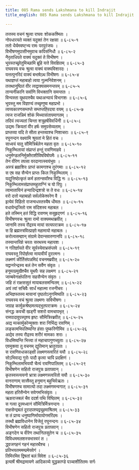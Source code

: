 ```yaml
---
title: 085 Rama sends Lakshmana to kill Indrajit
title_english: 085 Rama sends Lakshmana to kill Indrajit

---
```


<div class="audioEmbed"  caption="श्रीराम-हरिसीताराममूर्ति-घनपाठिभ्यां वचनम्" src="https://archive.org/download/Ramayana-recitation-Sriram-harisItArAmamUrti-Ghanapaati-v2/Kanda_6/Kanda_6_YK-085-Rama_sends_Lakshmana_to_kill_Indrajit_0.mp3"></div>

तत्तस्य वचनं श्रुत्वा राघवः शोककश्मितः ।  
नोपधारयते व्यक्तं यदुक्तं तेन रक्षसा ॥ ६-८५-१  
ततो धैर्यमवष्टभ्य रामः परपुरंजयः ।  
विभीषणमुपासीनमुवाच कपिसंनिधौ ॥ ६-८५-२  
नैरृताधिपते वाक्यं यदुक्तं ते विभीषण ।  
भूयस्तच्छ्रोतुमिच्छामि ब्रूहि यत्ते विवक्षितम् ॥ ६-८५-३  
राघवस्य वचः श्रुत्वा वाक्यं वाक्यविशारदः ।  
यत्तत्पुनरिदं वाक्यं बभाषेऽथ विभीषणः ॥ ६-८५-४  
यथाज्ञप्तं महाबाहो त्वया गुल्मनिवेशनम् ।  
तत्तथानुष्ठितं वीर त्वद्वाक्यसमनन्तरम् ॥ ६-८५-५  
तान्यनीकानि सर्वाणि विभक्तानि समन्ततः ।  
विन्यस्ता यूथपाश्चैव यथाअन्यायं विभागशः ॥ ६-८५-६  
भूयस्तु मम विज्ञाप्यं तच्छृणुष्व महाप्रभो ।  
त्वय्यकारणसम्तप्ते सम्तप्तह्ऱिदया वयम् ॥ ६-८५-७  
त्यज राजन्निमं शोकं मिथ्यासंतापमागतम् ।  
तदियं त्यज्यतां चिन्ता शत्रुहर्षविवर्धिनी ॥ ६-८५-८  
उद्यमः क्रियतां वीर हर्षः समुपसेव्यताम् ।  
प्राप्तव्या यदि ते सीता हन्तव्याश्च निशाचराः ॥ ६-८५-९  
रघुनन्दन वक्ष्यामि श्रूयतां मे हितं वचः ।  
साध्वयं यातु सौमित्रिर्बलेन महता वृतः ॥ ६-८५-१०  
निकुम्भिलायां संप्राप्तं हन्तुं रावणिमाहवे ।  
धनुर्मण्डलनिर्मुक्तैराशीविषविषोपमैः ॥ ६-८५-११  
तेन वीरेण तपसा वरदानात्स्वयंभुवः ।  
अस्त्रं ब्रह्मशिरः प्राप्तं कामगाश्च तुरंगमाः ॥ ६-८५-१२  
स एष सह सैन्येन प्राप्तः किल निकुम्भिलाम् ।  
यद्युत्तिष्ठेत्कृतं कर्म हतान्सर्वांश्च विद्धि नः ॥ ६-८५-१३  
निकुम्भिलामसंप्राप्तमहुताग्निं च यो रिपुः ।  
त्वामातायिनं हन्यादिन्द्रशत्रो स ते वधः ॥ ६-८५-१४  
वरो दत्तो महाबाहो सर्वलोकेश्वरेण वै ।  
इत्येवं विहितो राजन्वधस्तस्यैष धीमतः ॥ ६-८५-१५  
वधायेन्द्रजितो राम संदिशस्व महाबल ।  
हते तस्मिन् हतं विद्धि रावणम् ससुहृद्गणं ॥ ६-८५-१६  
विभीषणवचः श्रुत्वा रामो वाक्यमथाब्रवीत् ।  
जानामि तस्य रौद्रस्य मायां सत्यपराक्रम ॥ ६-८५-१७  
स हि ब्रह्मस्त्रवित्प्राज्ञो महामायो महाबलः ।  
करोत्यसम्ज्ञान् संग्रामे देवान्सवरुणानपि ॥ ६-८५-१८  
तस्यान्तरिक्षे चरतः सरथस्य महायशः ।  
न गतिर्ज्ञायते वीर सूर्यस्येवाभ्रसंप्लवे ॥ ६-८५-१९  
राघवस्तु रिपोर्ज्ञत्वा मायावीर्यं दुरात्मनः ।  
लक्ष्मणं कीर्तिसंपन्नमिदं वचनमब्रवीत् ॥ ६-८५-२०  
यद्वानरेन्द्रस्य बलं तेन सर्वेण संवृतः ।  
हनूमत्प्रमुखैश्चैव यूथपैः सह लक्ष्मण ॥ ६-८५-२१  
जाम्बवेनार्क्षपतिना सहसैन्येन संवृतः ।  
जहि तं राक्षससुतं मायाबलसमन्वितम् ॥ ६-८५-२२  
अयं त्वां सचिवैः सार्धं महात्मा रजनीचरः ।  
अभिज्ञस्तस्य मायानां पृष्ठतोऽनुगमिष्यति ॥ ६-८५-२३  
राघवस्य वचं श्रुत्वा लक्ष्मणः सविभीषणः ।  
जग्राह कार्मुकश्रेष्ठमत्यद्भुतपराक्रमः ॥ ६-८५-२४  
संनद्धः कवची खड्गी सशरो वामचापभृत् ।  
रामपादावुपस्पृश्य हृष्टः सौमित्रिरब्रवीत् ॥ ६-८५-२५  
अद्य मत्कार्मुकोन्मुक्ताः शरा निर्भिद्य रावणिम् ।  
लङ्कामभिपतिष्यन्ति हंसाः पुष्करिणीमिव ॥ ६-८५-२६  
अद्येव तस्य रौद्रस्य शरीरं मामकाः शराः ।  
विधमिष्यन्ति भित्त्वा तं महाचापगुणच्युताः ॥ ६-८५-२७  
एवमुक्त्वा तु वचनम् द्युतिमान् भ्रातुरग्रतः ।  
स रावणिवधाकाङ्क्षी लक्ष्मणस्त्वरितं ययौ ॥ ६-८५-२८  
सोऽभिवाद्य गुरोः पादौ कृत्वा चापि प्रदक्षिणं ।  
निकुम्भिलामभिययौ चैत्यं रावणिपालितम् ॥ ६-८५-२९  
विभीषणेन सहितो राजपुत्रः प्रतापवान् ।  
कृतस्वस्त्ययनो भ्रात्रा लक्ष्मणस्त्वरितो ययौ ॥ ६-८५-३०  
वानराणाम् सास्रैस्तु हनुमान् बहुभिर्वऋतः ।  
विभीषणश्च सामात्यो तदा लक्ष्मणमन्वगात् ॥ ६-८५-३१  
महता हरिसैन्येन सवेगमभिसंवृतः ।  
ऋक्षराजबलं चैव ददर्श पथि विष्ठितम् ॥ ६-८५-३२  
स गत्वा दूरमध्वानं सौमित्रिर्मित्रनन्दनः ।  
राक्षसेन्द्रबलं दूरादपश्यद्व्यूहमाश्रितम् ॥ ६-८५-३३  
स तं प्राप्य धनुष्पाणिर्मायायोगमरिंदमः ।  
तस्थौ ब्रह्मविधानेन विजेतुं रघुनन्दनः ॥ ६-८५-३४  
विभीषणेन सहितो राजपुत्रः प्रतापवान् ।  
अङ्गदेन च वीरेण तथानिलसुतेन च ॥ ६-८५-३५  
विविधममलशस्त्रभास्वरं त ।  
द्ध्वजगहनं गहनं महारथैश्च ।  
प्रतिभयतममम्प्रमेयवेगं ।  
तिमिरमिव द्विषतां बलं विवेश ॥ ६-८५-३६  
इत्यार्षे श्रीमद्रामायणे आदिकाव्ये युद्धकाण्डे पञ्चाशीतितमः सर्गः